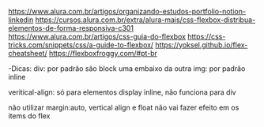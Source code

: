 https://www.alura.com.br/artigos/organizando-estudos-portfolio-notion-linkedin
https://cursos.alura.com.br/extra/alura-mais/css-flexbox-distribua-elementos-de-forma-responsiva-c301
https://www.alura.com.br/artigos/css-guia-do-flexbox
https://css-tricks.com/snippets/css/a-guide-to-flexbox/
https://yoksel.github.io/flex-cheatsheet/
https://flexboxfroggy.com/#pt-br


-Dicas:
div: por padrão são block uma embaixo da outra
img: por padrão inline

veritical-align: só para elementos display inline, não funciona para div

não utilizar margin:auto, vertical align e float não vai fazer efeito em os items do flex